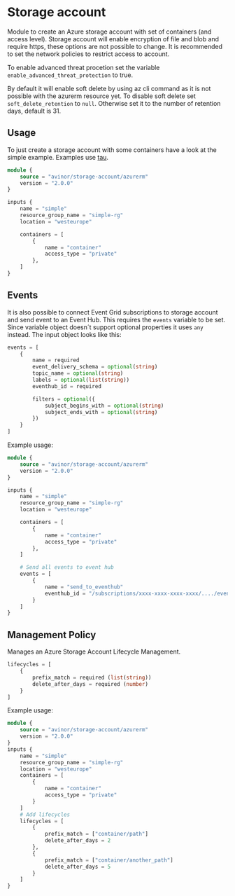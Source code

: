 # Storage account

Module to create an Azure storage account with set of containers (and access level). Storage account will enable encryption of file and blob and require https, these options are not possible to change. It is recommended to set the network policies to restrict access to account.

To enable advanced threat procetion set the variable `enable_advanced_threat_protection` to true.

By default it will enable soft delete by using az cli command as it is not possible with the azurerm resource yet. To disable soft delete set `soft_delete_retention` to `null`. Otherwise set it to the number of retention days, default is 31.

## Usage

To just create a storage account with some containers have a look at the simple example. Examples use [tau](https://github.com/avinor/tau).

```terraform
module {
    source = "avinor/storage-account/azurerm"
    version = "2.0.0"
}

inputs {
    name = "simple"
    resource_group_name = "simple-rg"
    location = "westeurope"

    containers = [
        {
            name = "container"
            access_type = "private"
        },
    ]
}
```

## Events

It is also possible to connect Event Grid subscriptions to storage account and send event to an Event Hub. This requires the `events` variable to be set. Since variable object doesn´t support optional properties it uses `any` instead. The input object looks like this:

```terraform
events = [
    {
        name = required
        event_delivery_schema = optional(string)
        topic_name = optional(string)
        labels = optional(list(string))
        eventhub_id = required

        filters = optional({
            subject_begins_with = optional(string)
            subject_ends_with = optional(string)
        })
    }
]
```

Example usage:

```terraform
module {
    source = "avinor/storage-account/azurerm"
    version = "2.0.0"
}

inputs {
    name = "simple"
    resource_group_name = "simple-rg"
    location = "westeurope"

    containers = [
        {
            name = "container"
            access_type = "private"
        },
    ]

    # Send all events to event hub
    events = [
        {
            name = "send_to_eventhub"
            eventhub_id = "/subscriptions/xxxx-xxxx-xxxx-xxxx/..../eventhub-id"
        }
    ]
}
```

## Management Policy

Manages an Azure Storage Account Lifecycle Management.

```terraform
lifecycles = [
    {
        prefix_match = required (list(string))
        delete_after_days = required (number)
    }
]
```

Example usage:

```terraform
module {
    source = "avinor/storage-account/azurerm"
    version = "2.0.0"
}
inputs {
    name = "simple"
    resource_group_name = "simple-rg"
    location = "westeurope"
    containers = [
        {
            name = "container"
            access_type = "private"
        }
    ]
    # Add lifecycles
    lifecycles = [
        {
            prefix_match = ["container/path"]
            delete_after_days = 2
        },
        {
            prefix_match = ["container/another_path"]
            delete_after_days = 5
        }
    ]
}
```
